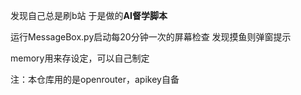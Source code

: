 发现自己总是刷b站
于是做的**AI督学脚本**

运行MessageBox.py启动每20分钟一次的屏幕检查
发现摸鱼则弹窗提示

memory用来存设定，可以自己制定

注：本仓库用的是openrouter，apikey自备
